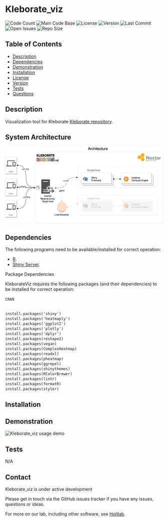 # Kleborate_viz

![Code Count](https://img.shields.io/github/languages/count/kelwyres/Kleborate_viz)
![Main Code Base](https://img.shields.io/github/languages/top/kelwyres/Kleborate_viz)
![License](https://img.shields.io/badge/License-GPL%20v3-blue)
![Version](https://img.shields.io/badge/version-1.0-red)
![Last Commit](https://img.shields.io/github/last-commit/kelwyres/Kleborate_viz)
![Open Issues](https://img.shields.io/github/issues-raw/kelwyres/Kleborate_viz)
![Repo Size](https://img.shields.io/github/repo-size/kelwyres/Kleborate_viz)

## Table of Contents

  * [Description](#Description)
  * [Dependencies](#Description)
  * [Demonstration](#Demonstration)
  * [Installation](#Installation)
  * [License](#License)
  * [Version](#Version)
  * [Tests](#Tests)
  * [Questions](#Questions)


## Description 

Visualization tool for Kleborate [Kleborate repository](https://github.com/katholt/Kleborate).

## System Architecture

![Alt text](assets/images/Kleborate_viz.jpg?raw=true "Architecture behind")

## Dependencies

The following programs need to be available/installed for correct operation:

* [R](https://www.r-project.org/).
* [Shiny Server](https://www.rstudio.com/products/shiny/shiny-server/).

Package Dependencies

KleborateViz requires the following packages (and their dependencies) to be installed for correct operation:

```CRAN```

```

install.packages('shiny')
install.packages('heatmaply')
install.packages('ggplot2')
install.packages('plotly')
install.packages('dplyr')
install.packages(reshape2)
install.packages(vegan)
install.packages(ComplexHeatmap)
install.packages(readxl)
install.packages(pheatmap)
install.packages(ggrepel)
install.packages(shinythemes)
install.packages(RColorBrewer)
install.packages(lintr)
install.packages(formatR)
install.packages(styler)

```

## Installation

## Demonstration

![Kleborate_viz usage demo](assets/videos/video.gif)

## Tests

N/A

## Contact

Kleborate_viz is under active development

Please get in touch via the GitHub issues tracker if you have any issues, questions or ideas.

For more on our lab, including other software, see [Holtlab](https://holtlab.net/).